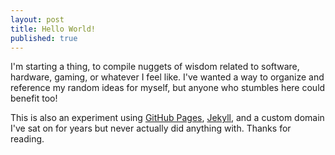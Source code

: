 ```yaml
---
layout: post
title: Hello World!
published: true
---
```


I'm starting a thing, to compile nuggets of wisdom related to software, hardware, gaming, or whatever I feel like. I've wanted a way to organize and reference my random ideas for myself, but anyone who stumbles here could benefit too!

This is also an experiment using [GitHub Pages](https://pages.github.com/), [Jekyll](https://jekyllrb.com/), and a custom domain I've sat on for years but never actually did anything with. Thanks for reading.
